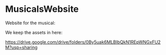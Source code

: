 # MusicalsWebsite

Website for the musical:

We keep the assets in here:

https://drive.google.com/drive/folders/0By5uak6MLBIbQkN1REpWNGxFU2M?usp=sharing
